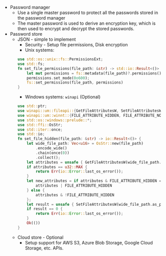 - Password manager
  - Use a single master password to protect all the passwords stored in the password manager
  - The master password is used to derive an encryption key, which is then used to encrypt and decrypt the stored passwords. 
- Password store
  - JSON - simple to implement
    - Security - Setup file permissions, Disk encryption
    - Unix systems:
    ```rust
    use std::os::unix::fs::PermissionsExt;
    use std::fs;
    fn set_file_permissions(file_path: &str) -> std::io::Result<()> {
        let mut permissions = fs::metadata(file_path)?.permissions();
        permissions.set_mode(0o600);
        fs::set_permissions(file_path, permissions)
    }
    ```
    - Windows systems: `winapi` (Optional)
    ```rust
    use std::ptr;
    use winapi::um::fileapi::{GetFileAttributesW, SetFileAttributesW};
    use winapi::um::winnt::{FILE_ATTRIBUTE_HIDDEN, FILE_ATTRIBUTE_NORMAL};
    use std::os::windows::prelude::*;
    use std::ffi::OsStr;
    use std::iter::once;
    use std::io;
    fn set_file_hidden(file_path: &str) -> io::Result<()> {
        let wide_file_path: Vec<u16> = OsStr::new(file_path)
            .encode_wide()
            .chain(once(0))
            .collect();
        let attributes = unsafe { GetFileAttributesW(wide_file_path.as_ptr()) };
        if attributes == u32::MAX {
            return Err(io::Error::last_os_error());
        }
        let new_attributes = if attributes & FILE_ATTRIBUTE_HIDDEN == 0 {
            attributes | FILE_ATTRIBUTE_HIDDEN
        } else {
            attributes & !FILE_ATTRIBUTE_HIDDEN
        };
        let result = unsafe { SetFileAttributesW(wide_file_path.as_ptr(), new_attributes) };
        if result == 0 {
            return Err(io::Error::last_os_error());
        }
        Ok(())
    }
    ```
  - Cloud store - Optional
    - Setup support for AWS S3, Azure Blob Storage, Google Cloud Storage, etc. APIs.
